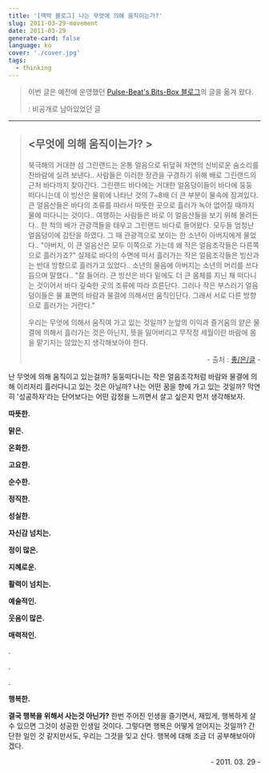 ```yaml
---
title: '[맥박 블로그] 나는 무엇에 의해 움직이는가?'
slug: 2011-03-29-movement
date: 2011-03-29
generate-card: false
language: ko
cover: './cover.jpg'
tags:
  - thinking
---
```


> 이번 글은 예전에 운영했던 [Pulse-Beat's Bits-Box 블로그](https://pulsebeat.tistory.com/)의 글을 옮겨 왔다.
>
> : 비공개로 남아있었던 글

---

> ## <무엇에 의해 움직이는가? >
>
> 북극해의 거대한 섬 그린랜드는 온통 얼음으로 뒤덮혀 자연의 신비로운 숨소리를 찬바람에 실려 보낸다.. 사람들은 이러한 장관을 구경하기 위해 배로 그린랜드의 근처 바다까지 찾아간다. 그린랜드 바다에는 거대한 얼음덩이들이 바다에 둥둥 떠다니는데 이 빙산은 물위에 나타난 것의 7~8배 더 큰 부분이 물속에 잠겨있다. 큰 얼음산들은 바다의 조류를 따라서 따뜻한 곳으로 흘러가 녹아 없어질 때까지 물에 떠다니는 것이다.. 여행하는 사람들은 바로 이 얼음산들을 보기 위해 몰려든다.. 한 척의 배가 관광객들을 태우고 그린랜드 바다로 들어왔다. 모두들 엄청난 얼음덩이에 감탄을 하였다. 그 때 관광객으로 보이는 한 소년이 아버지에게 물었다.. "아버지, 이 큰 얼음산은 모두 이쪽으로 가는데 왜 작은 얼음조각들은 다른쪽으로 흘러가죠?" 실제로 바다의 수면에 떠서 흘러가는 작은 얼음조각들은 빙산과는 반대 방향으로 흘러가고 있었다.. 소년의 물음에 아버지는 소년의 머리를 쓰다듬으며 말했다.. "잘 들어라. 큰 빙산은 바다 밑에도 더 큰 몸체를 지닌 채 떠다니는 것이어서 바다 깊숙한 곳의 조류에 따라 흐른단다. 그러나 작은 부스러기 얼음덩이들은 물 표면의 바람과 물결에 의해서만 움직인단다. 그래서 서로 다른 방향으로 흘러가는 거란다."
>
> 우리는 무엇에 의해서 움직여 가고 있는 것일까? 눈앞의 이익과 즐거움의 얕은 물결에 의해서 흘러가는 것은 아닌지, 뜻을 잃어버리고 무작정 세월이란 바람에 몸을 맡기지는 않았는지 생각해보아야 한다.
>
> <p style="text-align:right;">- 출처 : <a href="http://www.joungul.co.kr/life/life5/%EC%9E%90%EA%B8%B0%EA%B0%9C%EB%B0%9C_25099.asp">좋/은/글</a> -</p>

난 무엇에 의해 움직이고 있는걸까? 둥둥떠다니는 작은 얼음조각처럼 바람와 물결에 의해 이리저리 흘러다니고 있는 것은 아닐까? 나는 어떤 꿈을 향에 가고 있는 것일까? 막연히 '성공하자'라는 단어보다는 어떤 감정을 느끼면서 살고 싶은지 먼저 생각해보자.

**따뜻한.**

**맑은.**

**온화한.**

**고요한.**

**순수한.**

**정직한.**

**성실한.**

**자신감 넘치는.**

**정이 많은.**

**지혜로운.**

**활력이 넘치는.**

**예술적인.**

**웃음이 많은.**

**매력적인.**

.

.

.

**행복한.**

**결국 행복을 위해서 사는것 아닌가?** 한번 주어진 인생을 즐기면서, 재밌게, 행복하게 살 수 있으면 그것이 성공한 인생일 것이다. 그렇다면 행복은 어떻게 얻어지는 것일까? 간단한 일인 것 같지만서도, 우리는 그것을 잊고 산다. 행복에 대해 조금 더 공부해보아야겠다.

<p style="text-align:right;">- 2011. 03. 29 -</p>
